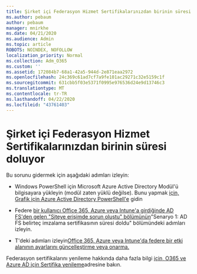 ```yaml
---
title: Şirket içi Federasyon Hizmet Sertifikalarınızdan birinin süresi doluyor
ms.author: pebaum
author: pebaum
manager: mnirkhe
ms.date: 04/21/2020
ms.audience: Admin
ms.topic: article
ROBOTS: NOINDEX, NOFOLLOW
localization_priority: Normal
ms.collection: Adm_O365
ms.custom: ''
ms.assetid: 172084b7-68a1-42a5-944d-2e871eaa2972
ms.openlocfilehash: 24c369c61ad7cf7a9fe101ac29271c32e5159c1f
ms.sourcegitcommit: 631cbb5f03e5371f0995e976536d24e9d13746c3
ms.translationtype: MT
ms.contentlocale: tr-TR
ms.lasthandoff: 04/22/2020
ms.locfileid: "43761403"
---
```

# <a name="one-of-your-on-premises-federation-service-certificates-is-expiring"></a>Şirket içi Federasyon Hizmet Sertifikalarınızdan birinin süresi doluyor

Bu sorunu gidermek için aşağıdaki adımları izleyin:
  
- Windows PowerShell için Microsoft Azure Active Directory Modül'ü bilgisayara yükleyin (modül zaten yüklü değilse). Bunu yapmak [için, Grafik için Azure Active Directory PowerShell'e](https://docs.microsoft.com/powershell/azure/active-directory/install-adv2?view=azureadps-2.0) gidin
    
- Federe [bir kullanıcı Office 365, Azure veya Intune'a girdiğinde AD FS'den gelen "Siteye erişimde sorun oluştu" bölümünün](https://support.microsoft.com/help/2713898/there-was-a-problem-accessing-the-site-error-from-ad-fs-when-a-federat)"Senaryo 1: AD FS belirteç imzalama sertifikasının süresi doldu" bölümündeki adımları izleyin.
    
- T'deki adımları izleyin[Office 365, Azure veya Intune'da federe bir etki alanının ayarlarını güncelleştirme veya onarma.](https://support.microsoft.com/help/2647048/how-to-update-or-repair-the-settings-of-a-federated-domain-in-office-3)
    
Federasyon sertifikalarını yenileme hakkında daha fazla bilgi [için, O365 ve Azure AD için Sertifika yenileme](https://docs.microsoft.com/azure/active-directory/connect/active-directory-aadconnect-o365-certs)adresine bakın.
  

